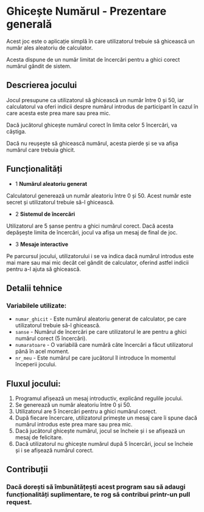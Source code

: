 # Ghicește Numărul - Prezentare generală

  Acest joc este o aplicație simplă în care utilizatorul trebuie să ghicească un număr ales aleatoriu de calculator. 
  
  Acesta dispune de un număr limitat de încercări pentru a ghici corect numărul gândit de sistem.

## Descrierea jocului

Jocul presupune ca utilizatorul să ghicească un număr între 0 și 50, iar calculatorul va oferi indicii despre numărul introdus de participant în cazul în care acesta este prea mare sau prea mic. 

Dacă jucătorul ghicește numărul corect în limita celor 5 încercări, va câștiga. 

Dacă nu reușește să ghicească numărul, acesta pierde și se va afișa numărul care trebuia ghicit.

## Funcționalități

* 1  **Numărul aleatoriu generat**
  
Calculatorul generează un număr aleatoriu între 0 și 50. Acest număr este secret și utilizatorul trebuie să-l ghicească.

* 2 **Sistemul de încercări**

Utilizatorul are 5 șanse pentru a ghici numărul corect. Dacă acesta depășește limita de încercări, jocul va afișa un mesaj de final de joc.

* 3 **Mesaje interactive**

Pe parcursul jocului, utilizatorului i se va indica dacă numărul introdus este mai mare sau mai mic decât cel gândit de calculator, oferind astfel indicii pentru a-l ajuta să ghicească.

## Detalii tehnice

### **Variabilele utilizate**:

- `numar_ghicit` - Este numărul aleatoriu generat de calculator, pe care utilizatorul trebuie să-l ghicească.
- `sanse` - Numărul de încercări pe care utilizatorul le are pentru a ghici numărul corect (5 încercări).
- `numaratoare` - O variabilă care numără câte încercări a făcut utilizatorul până în acel moment.
- `nr_meu` - Este numărul pe care jucătorul îl introduce în momentul începerii jocului.

## **Fluxul jocului**:
1. Programul afișează un mesaj introductiv, explicând regulile jocului.
2. Se generează un număr aleatoriu între 0 și 50.
3. Utilizatorul are 5 încercări pentru a ghici numărul corect.
4. După fiecare încercare, utilizatorul primește un mesaj care îi spune dacă numărul introdus este prea mare sau prea mic.
5. Dacă jucătorul ghicește numărul, jocul se încheie și i se afișează un mesaj de felicitare.
6. Dacă utilizatorul nu ghicește numărul după 5 încercări, jocul se încheie și i se afișează numărul corect.

## Contribuții
### Dacă dorești să îmbunătățești acest program sau să adaugi funcționalități suplimentare, te rog să contribui printr-un pull request.
